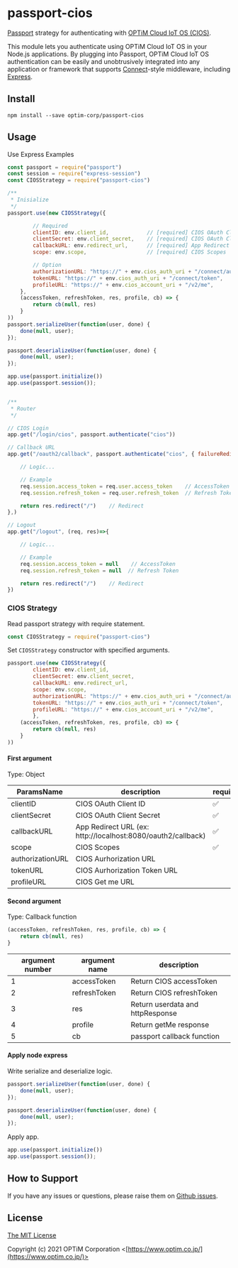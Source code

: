# passport-cios

[Passport](http://passportjs.org/) strategy for authenticating with [OPTiM Cloud IoT OS (CIOS)](https://www.optim.cloud/).

This module lets you authenticate using OPTiM Cloud IoT OS in your Node.js applications.
By plugging into Passport, OPTiM Cloud IoT OS authentication can be easily and
unobtrusively integrated into any application or framework that supports
[Connect](http://www.senchalabs.org/connect/)-style middleware, including
[Express](http://expressjs.com/).

## Install

```
npm install --save optim-corp/passport-cios
```

## Usage

Use Express Examples

```js
const passport = require("passport")
const session = require("express-session")
const CIOSStrategy = require("passport-cios")

/**
 * Inisialize
 */ 
passport.use(new CIOSStrategy({

        // Required
        clientID: env.client_id,            // [required] CIOS OAuth Client ID
        clientSecret: env.client_secret,    // [required] CIOS OAuth Client Secret
        callbackURL: env.redirect_url,      // [required] App Redirect URL (ex: http://localhost:8080/oauth2/callback)
        scope: env.scope,                   // [required] CIOS Scopes

        // Option
        authorizationURL: "https://" + env.cios_auth_uri + "/connect/authorize",    // default: https://auth.optim.cloud/connect/authorize
        tokenURL: "https://" + env.cios_auth_uri + "/connect/token",                // default: https://auth.optim.cloud/connect/token
        profileURL: "https://" + env.cios_account_uri + "/v2/me",                   // default: https://accounts.optimcloudapis.com/v2/me
    },
    (accessToken, refreshToken, res, profile, cb) => {
        return cb(null, res)
    }
))
passport.serializeUser(function(user, done) {
    done(null, user);
});

passport.deserializeUser(function(user, done) {
    done(null, user);
});

app.use(passport.initialize())
app.use(passport.session());


/**
 * Router
 */ 

// CIOS Login
app.get("/login/cios", passport.authenticate("cios"))

// Callback URL 
app.get("/oauth2/callback", passport.authenticate("cios", { failureRedirect: "/" }), (req, res) => {

    // Logic...

    // Example
    req.session.access_token = req.user.access_token    // AccessToken
    req.session.refresh_token = req.user.refresh_token  // Refresh Token

    return res.redirect("/")    // Redirect
},)

// Logout
app.get("/logout", (req, res)=>{

    // Logic...

    // Example
    req.session.access_token = null    // AccessToken
    req.session.refresh_token = null  // Refresh Token

    return res.redirect("/")    // Redirect
})


```

### CIOS Strategy

Read passport strategy with require statement.

```js
const CIOSStrategy = require("passport-cios")
```

Set `CIOSStrategy` constructor with specified arguments.

```js
passport.use(new CIOSStrategy({
        clientID: env.client_id,           
        clientSecret: env.client_secret,    
        callbackURL: env.redirect_url,      
        scope: env.scope, 
        authorizationURL: "https://" + env.cios_auth_uri + "/connect/authorize",
        tokenURL: "https://" + env.cios_auth_uri + "/connect/token",    
        profileURL: "https://" + env.cios_account_uri + "/v2/me",
        },
    (accessToken, refreshToken, res, profile, cb) => {
        return cb(null, res)
    }
))
```

#### First argument

Type: Object

|ParamsName|description|required|default|
|---|---|---|---|
|clientID|CIOS OAuth Client ID|✅||
|clientSecret|CIOS OAuth Client Secret|✅||
|callbackURL| App Redirect URL (ex: http://localhost:8080/oauth2/callback)|✅||
|scope|CIOS Scopes|✅||
|authorizationURL|CIOS Aurhorization URL||`https://auth.optim.cloud/connect/authorize`|
|tokenURL|CIOS Aurhorization Token URL||`https://auth.optim.cloud/connect/token`|
|profileURL|CIOS Get me URL||`https://accounts.optimcloudapis.com/v2/me`|

#### Second argument

Type: Callback function

```js    
(accessToken, refreshToken, res, profile, cb) => {
    return cb(null, res)
}
```

|argument number|argument name|description|
|---|---|---|
|1|accessToken|Return CIOS accessToken|
|2|refreshToken|Return CIOS refreshToken|
|3|res|Return userdata and httpResponse|
|4|profile|Return getMe response|
|5|cb|passport callback function|



#### Apply node express

Write serialize and deserialize logic.

```js
passport.serializeUser(function(user, done) {
    done(null, user);
});

passport.deserializeUser(function(user, done) {
    done(null, user);
});
```

Apply app.

```js
app.use(passport.initialize())
app.use(passport.session());
```


## How to Support

If you have any issues or questions, please raise them on [Github issues](https://github.com/optim-corp/passport-cios/issues).

## License

[The MIT License](http://opensource.org/licenses/MIT)

Copyright (c) 2021 OPTiM Corporation <[https://www.optim.co.jp/](https://www.optim.co.jp/)>